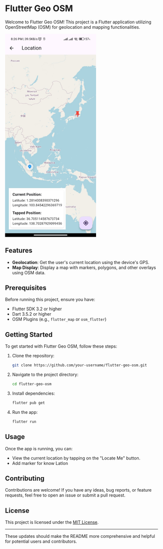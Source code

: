 # Flutter Geo OSM

Welcome to Flutter Geo OSM! This project is a Flutter application utilizing OpenStreetMap (OSM) for geolocation and mapping functionalities.

<img src="assets/image.png" alt="Screenshot" width="300"/>

## Features

- **Geolocation**: Get the user's current location using the device's GPS.
- **Map Display**: Display a map with markers, polygons, and other overlays using OSM data.

## Prerequisites

Before running this project, ensure you have:

- Flutter SDK 3.2 or higher
- Dart 3.5.2 or higher
- OSM Plugins (e.g., `flutter_map` or `osm_flutter`)

## Getting Started

To get started with Flutter Geo OSM, follow these steps:

1. Clone the repository:
   ```bash
   git clone https://github.com/your-username/flutter-geo-osm.git
   ```
2. Navigate to the project directory:
   ```bash
   cd flutter-geo-osm
   ```
3. Install dependencies:
   ```bash
   flutter pub get
   ```
4. Run the app:
   ```bash
   flutter run
   ```

## Usage

Once the app is running, you can:

- View the current location by tapping on the "Locate Me" button.
- Add marker for know Latlon

## Contributing

Contributions are welcome! If you have any ideas, bug reports, or feature requests, feel free to open an issue or submit a pull request.

## License

This project is licensed under the [MIT License](LICENSE).

---

These updates should make the README more comprehensive and helpful for potential users and contributors.
